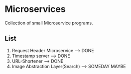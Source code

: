 # Microservices

Collection of small Microservice programs.

## List

1. Request Header Microservice --> DONE
2. Timestamp server --> DONE
3. URL-Shortener --> DONE
4. Image Abstraction Layer(Search) --> SOMEDAY MAYBE
